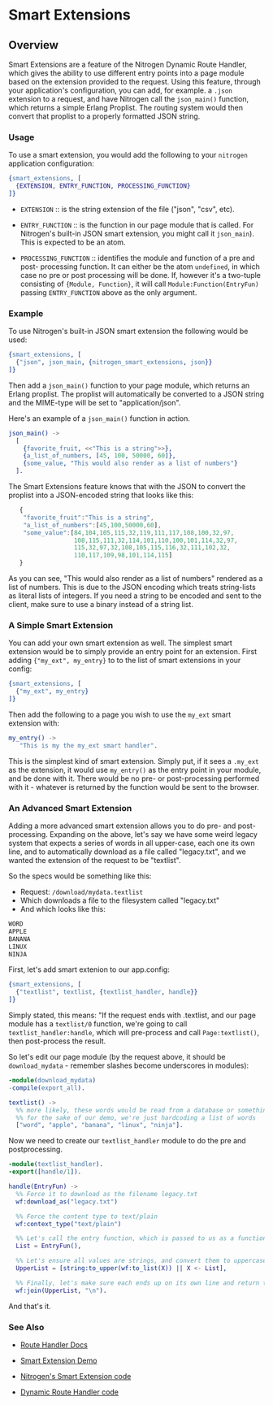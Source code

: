 
# Smart Extensions

## Overview

  Smart Extensions are a feature of the Nitrogen Dynamic Route Handler, which
  gives the ability to use different entry points into a page module based on
  the extension provided to the request. Using this feature, through your
  application's configuration, you can add, for example. a `.json` extension to
  a request, and have Nitrogen call the `json_main()` function, which returns a
  simple Erlang Proplist.  The routing system would then convert that proplist
  to a properly formatted JSON string.

### Usage

  To use a smart extension, you would add the following to
  your `nitrogen` application configuration:

```erlang
{smart_extensions, [
  {EXTENSION, ENTRY_FUNCTION, PROCESSING_FUNCTION}
]}

```
    
 *  `EXTENSION` :: is the string extension of the file
    ("json", "csv", etc).

 *  `ENTRY_FUNCTION` :: is the function in our page module that
    is called. For Nitrogen's built-in JSON smart extension, you might call
    it `json_main`). This is expected to be an atom.

 *  `PROCESSING_FUNCTION` :: identifies the module and function
    of a pre and post- processing function. It can either be the atom
    `undefined`, in which case no pre or post processing will be done.  If,
    however it's a two-tuple consisting of `{Module, Function}`, it will call
    `Module:Function(EntryFun)` passing `ENTRY_FUNCTION` above as the only
    argument.

### Example

  To use Nitrogen's built-in JSON smart extension the following would be
  used:
  
```erlang
{smart_extensions, [
  {"json", json_main, {nitrogen_smart_extensions, json}}
]}

```
    
  Then add a `json_main()` function to your page module, which
  returns an Erlang proplist. The proplist will automatically be
  converted to a JSON string and the MIME-type will be set to
  "application/json".

  Here's an example of a `json_main()` function in action.

```erlang
json_main() ->
  [
    {favorite_fruit, <<"This is a string">>},
    {a_list_of_numbers, [45, 100, 50000, 60]},
    {some_value, "This would also render as a list of numbers"}
  ].

```

   The Smart Extensions feature knows that with the JSON to convert the
   proplist into a JSON-encoded string that looks like this:

```javascript
   {
    "favorite_fruit":"This is a string",
    "a_list_of_numbers":[45,100,50000,60],
    "some_value":[84,104,105,115,32,119,111,117,108,100,32,97,
                  108,115,111,32,114,101,110,100,101,114,32,97,
                  115,32,97,32,108,105,115,116,32,111,102,32,
                  110,117,109,98,101,114,115]
   }

```

  As you can see, "This would also render as a list of numbers" rendered as a
  list of numbers. This is due to the JSON encoding which treats string-lists
  as literal lists of integers. If you need a string to be encoded and sent to
  the client, make sure to use a binary instead of a string list.

### A Simple Smart Extension

  You can add your own smart extension as well.  The simplest smart extension would be to simply provide an entry point for an extension. First adding `{"my_ext", my_entry}` to to the list of smart extensions in your config:

```erlang
{smart_extensions, [
  {"my_ext", my_entry}
]}

```

Then add the following to a page you wish to use the `my_ext` smart extension with:

```erlang
my_entry() ->
   "This is my the my_ext smart handler".

```

  This is the simplest kind of smart extension.  Simply put, if it sees a
  `.my_ext` as the extension, it would use `my_entry()` as the entry point
  in your module, and be done with it. There would be no pre- or
  post-processing performed with it - whatever is returned by the function
  would be sent to the browser.

### An Advanced Smart Extension

   Adding a more advanced smart extension allows you to do pre- and
   post-processing.  Expanding on the above, let's say we have some weird
   legacy system that expects a series of words in all upper-case, each one its
   own line, and to automatically download as a file called "legacy.txt", and
   we wanted the extension of the request to be "textlist".

   So the specs would be something like this:

 *  Request: `/download/mydata.textlist`
 *  Which downloads a file to the filesystem called "legacy.txt"
 *  And which looks like this:
```txt
WORD
APPLE
BANANA
LINUX
NINJA

```

  First, let's add smart extenion to our app.config:

```erlang
{smart_extensions, [
  {"textlist", textlist, {textlist_handler, handle}}
]}

```

   Simply stated, this means: "If the request ends with .textlist, and our page
   module has a `textlist/0` function, we're going to call
   `textlist_handler:handle`, which will pre-process and call
   `Page:textlist()`, then post-process the result.

So let's edit our page module (by the request above, it should be `download_mydata` - remember slashes become underscores in modules):

```erlang
-module(download_mydata)
-compile(export_all).

textlist() ->
  %% more likely, these words would be read from a database or something, but
  %% for the sake of our demo, we're just hardcoding a list of words
  ["word", "apple", "banana", "linux", "ninja"].

```

Now we need to create our `textlist_handler` module to do the pre and postprocessing.

```erlang
-module(textlist_handler).
-export([handle/1]).

handle(EntryFun) ->
  %% Force it to download as the filename legacy.txt
  wf:download_as("legacy.txt")

  %% Force the content type to text/plain
  wf:context_type("text/plain")

  %% Let's call the entry function, which is passed to us as a function.
  List = EntryFun(),

  %% Let's ensure all values are strings, and convert them to uppercase:
  UpperList = [string:to_upper(wf:to_list(X)) || X <- List],

  %% Finally, let's make sure each ends up on its own line and return that
  wf:join(UpperList, "\n").

```

And that's it.  

### See Also

 *  [Route Handler Docs](route.md)

 *  [Smart Extension Demo](http://nitrogenproject.com/demos/smart_extension)

 *  [Nitrogen's Smart Extension code](https://github.com/nitrogen/nitrogen_core/blob/ws/src/handlers/route/nitrogen_smart_extensions.erl)

 *  [Dynamic Route Handler code](https://github.com/nitrogen/nitrogen_core/blob/ws/src/handlers/route/dynamic_route_handler.erl)
